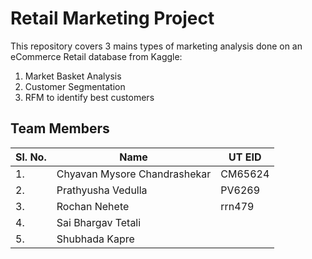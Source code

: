 # Retail Marketing Project

This repository covers 3 mains types of marketing analysis done on an eCommerce Retail database from Kaggle:
1. Market Basket Analysis
2. Customer Segmentation
3. RFM to identify best customers

## Team Members

| Sl. No.      | Name | UT EID |
| --- | --- | --- |
| 1. | Chyavan Mysore Chandrashekar | CM65624 |
| 2. | Prathyusha Vedulla | PV6269 |
| 3. | Rochan Nehete | rrn479 |
| 4. | Sai Bhargav Tetali |  |
| 5. | Shubhada Kapre |  |
